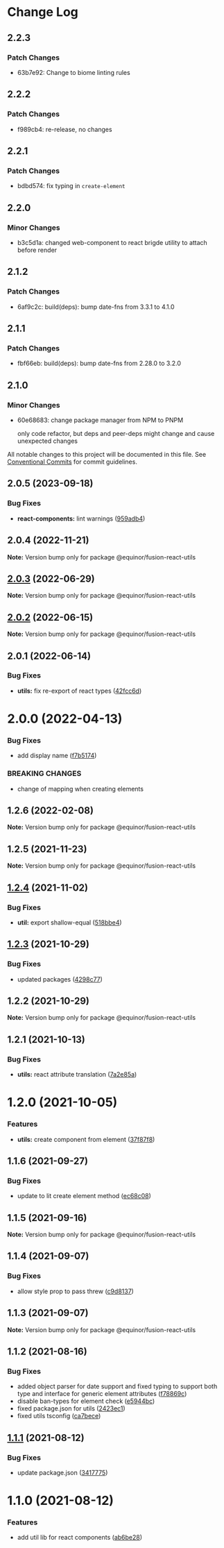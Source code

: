# Change Log

## 2.2.3

### Patch Changes

- 63b7e92: Change to biome linting rules

## 2.2.2

### Patch Changes

- f989cb4: re-release, no changes

## 2.2.1

### Patch Changes

- bdbd574: fix typing in `create-element`

## 2.2.0

### Minor Changes

- b3c5d1a: changed web-component to react brigde utility to attach before render

## 2.1.2

### Patch Changes

- 6af9c2c: build(deps): bump date-fns from 3.3.1 to 4.1.0

## 2.1.1

### Patch Changes

- fbf66eb: build(deps): bump date-fns from 2.28.0 to 3.2.0

## 2.1.0

### Minor Changes

- 60e68683: change package manager from NPM to PNPM

  only code refactor, but deps and peer-deps might change and cause unexpected changes

All notable changes to this project will be documented in this file.
See [Conventional Commits](https://conventionalcommits.org) for commit guidelines.

## 2.0.5 (2023-09-18)

### Bug Fixes

- **react-components:** lint warnings ([959adb4](https://github.com/equinor/fusion-react-components/commit/959adb4f470016f3873733ad60a9317023d3b5a1))

## 2.0.4 (2022-11-21)

**Note:** Version bump only for package @equinor/fusion-react-utils

## [2.0.3](https://github.com/equinor/fusion-react-components/compare/@equinor/fusion-react-utils@2.0.2...@equinor/fusion-react-utils@2.0.3) (2022-06-29)

**Note:** Version bump only for package @equinor/fusion-react-utils

## [2.0.2](https://github.com/equinor/fusion-react-components/compare/@equinor/fusion-react-utils@2.0.1...@equinor/fusion-react-utils@2.0.2) (2022-06-15)

**Note:** Version bump only for package @equinor/fusion-react-utils

## 2.0.1 (2022-06-14)

### Bug Fixes

- **utils:** fix re-export of react types ([42fcc6d](https://github.com/equinor/fusion-react-components/commit/42fcc6d13393ec5763398b41b6d2a244f41fe787))

# 2.0.0 (2022-04-13)

### Bug Fixes

- add display name ([f7b5174](https://github.com/equinor/fusion-react-components/commit/f7b51740982a3c905c728208f206f8e4ed751107))

### BREAKING CHANGES

- change of mapping when creating elements

## 1.2.6 (2022-02-08)

**Note:** Version bump only for package @equinor/fusion-react-utils

## 1.2.5 (2021-11-23)

**Note:** Version bump only for package @equinor/fusion-react-utils

## [1.2.4](https://github.com/equinor/fusion-react-components/compare/@equinor/fusion-react-utils@1.2.3...@equinor/fusion-react-utils@1.2.4) (2021-11-02)

### Bug Fixes

- **util:** export shallow-equal ([518bbe4](https://github.com/equinor/fusion-react-components/commit/518bbe4617142dec2387da26e4b2cbb0a1ab8768))

## [1.2.3](https://github.com/equinor/fusion-react-components/compare/@equinor/fusion-react-utils@1.2.2...@equinor/fusion-react-utils@1.2.3) (2021-10-29)

### Bug Fixes

- updated packages ([4298c77](https://github.com/equinor/fusion-react-components/commit/4298c778c4c5385398a92d8b71feee3b17ba64c0))

## 1.2.2 (2021-10-29)

**Note:** Version bump only for package @equinor/fusion-react-utils

## 1.2.1 (2021-10-13)

### Bug Fixes

- **utils:** react attribute translation ([7a2e85a](https://github.com/equinor/fusion-react-components/commit/7a2e85a7c256a97b6e728e42187c86819c6b8931))

# 1.2.0 (2021-10-05)

### Features

- **utils:** create component from element ([37f87f8](https://github.com/equinor/fusion-react-components/commit/37f87f88d0c20dc10e644b3e75b5f6b8e3c4ddc1))

## 1.1.6 (2021-09-27)

### Bug Fixes

- update to lit create element method ([ec68c08](https://github.com/equinor/fusion-react-components/commit/ec68c08d5cbcba43a1b8ca064cccc73662f17421))

## 1.1.5 (2021-09-16)

**Note:** Version bump only for package @equinor/fusion-react-utils

## 1.1.4 (2021-09-07)

### Bug Fixes

- allow style prop to pass threw ([c9d8137](https://github.com/equinor/fusion-react-components/commit/c9d8137b0eaedc07e113af6da1f56141d55167bc))

## 1.1.3 (2021-09-07)

**Note:** Version bump only for package @equinor/fusion-react-utils

## 1.1.2 (2021-08-16)

### Bug Fixes

- added object parser for date support and fixed typing to support both type and interface for generic element attributes ([f78869c](https://github.com/equinor/fusion-react-components/commit/f78869c4ea693be7e6e4e7f4c943c773f6552240))
- disable ban-types for element check ([e5944bc](https://github.com/equinor/fusion-react-components/commit/e5944bc43f1164e99a9cea68ba879b5d942f0d63))
- fixed package.json for utils ([2423ec1](https://github.com/equinor/fusion-react-components/commit/2423ec176b8aed75e5bf5fd025a293718963eb59))
- fixed utils tsconfig ([ca7bece](https://github.com/equinor/fusion-react-components/commit/ca7beceb35369d17849885b2598103cec88f2004))

## [1.1.1](https://github.com/equinor/fusion-react-components/compare/@equinor/fusion-react-utils@1.1.0...@equinor/fusion-react-utils@1.1.1) (2021-08-12)

### Bug Fixes

- update package.json ([3417775](https://github.com/equinor/fusion-react-components/commit/3417775a19439d9b111598c2cbc4af6fa8677b9e))

# 1.1.0 (2021-08-12)

### Features

- add util lib for react components ([ab6be28](https://github.com/equinor/fusion-react-components/commit/ab6be280f4080fe39da258c308ba7831baaf226d))
